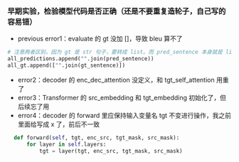 ### 早期实验，检验模型代码是否正确（还是不要重复造轮子，自己写的容易错）
- previous error1：evaluate 的 gt 没加 []，导致 bleu 算不了

``` python
# 注意两者区别，因为 gt 是 str 句子，要转成 list。而 pred_sentence 本身就是 list。
all_predictions.append("".join(pred_sentence))
all_gt.append(["".join(gt_sentence)])
```

- error2：decoder 的 enc_dec_attention 没定义，和 tgt_self_attention 用重了
- error3：Transformer 的 src_embedding 和 tgt_embedding 初始化了，但后续忘了用
- error4：decoder 的 forward 里应保持输入变量名 tgt 不变进行操作，我之前里面给写成 x 了，前后不一致

``` python
  def forward(self, tgt, enc_src, tgt_mask, src_mask):
      for layer in self.layers:
          tgt = layer(tgt, enc_src, tgt_mask, src_mask)
```
